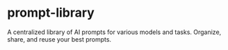 # prompt-library
A centralized library of AI prompts for various models and tasks. Organize, share, and reuse your best prompts.
